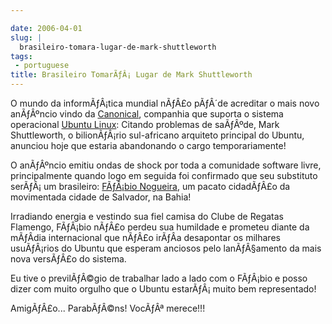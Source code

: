 ```yaml
---

date: 2006-04-01
slug: |
  brasileiro-tomara-lugar-de-mark-shuttleworth
tags:
 - portuguese
title: Brasileiro TomarÃƒÂ¡ Lugar de Mark Shuttleworth
---
```


O mundo da informÃƒÂ¡tica mundial nÃƒÂ£o pÃƒÂ´de acreditar o mais novo
anÃƒÂºncio vindo da [Canonical](http://www.canonical.com/), companhia
que suporta o sistema operacional [Ubuntu
Linux](http://www.ubuntu.com/): Citando problemas de saÃƒÂºde, Mark
Shuttleworth, o bilionÃƒÂ¡rio sul-africano arquiteto principal do
Ubuntu, anunciou hoje que estaria abandonando o cargo temporariamente!

O anÃƒÂºncio emitiu ondas de shock por toda a comunidade software livre,
principalmente quando logo em seguida foi confirmado que seu substituto
serÃƒÂ¡ um brasileiro: [FÃƒÂ¡bio
Nogueira](http://barraroumi.wordpress.com/tag/ubuntu/), um pacato
cidadÃƒÂ£o da movimentada cidade de Salvador, na Bahia!

Irradiando energia e vestindo sua fiel camisa do Clube de Regatas
Flamengo, FÃƒÂ¡bio nÃƒÂ£o perdeu sua humildade e prometeu diante da
mÃƒÂ­dia internacional que nÃƒÂ£o irÃƒÂ­a desapontar os milhares
usuÃƒÂ¡rios do Ubuntu que esperam anciosos pelo lanÃƒÂ§amento da mais
nova versÃƒÂ£o do sistema.

Eu tive o previlÃƒÂ©gio de trabalhar lado a lado com o FÃƒÂ¡bio e posso
dizer com muito orgulho que o Ubuntu estarÃƒÂ¡ muito bem representado!

AmigÃƒÂ£o... ParabÃƒÂ©ns! VocÃƒÂª merece!!!
